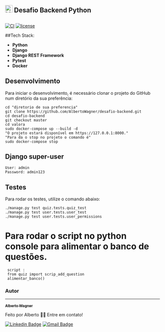 ## <img src="https://valora.cc/img/logo2.png" alt="Valora" width="24" /> Desafio Backend Python

## 


[![CI](https://github.com/AlbertoWagner/desafio-backend/workflows/CI/badge.svg?event=push)](https://github.com/AlbertoWagner/desafio-backend/actions)
[![license](https://img.shields.io/github/license/AlbertoWagner/desafio-backend.svg)](https://github.com/AlbertoWagner/desafio-backend/blob/master/valora/LICENSE)


##Tech Stack:


* **Python**
* **Django**
* **Django REST Framework**
* **Pytest**
* **Docker**

## Desenvolvimento

Para iniciar o desenvolvimento, é necessário clonar o projeto do GitHub num diretório da sua preferência:

```shell
cd "diretorio de sua preferencia"
git clone https://github.com/AlbertoWagner/desafio-backend.git
cd desafio-backend
git checkout master
cd valora
sudo docker-compose up --build -d
"O projeto estará disponível em https://127.0.0.1:8000."
"Para da o stop no projeto o comando é"
sudo docker-compose stop

```

## Django super-user
```shell
User: admin
Password: admin123
```

## Testes

Para rodar os testes, utilize o comando abaixo:

```
./manage.py test quiz.tests.quiz_test
./manage.py test user.tests.user_test
./manage.py test user.tests.user_permissions
```



# Para rodar o script no python console para alimentar o banco de questões.


```shell
 script :
 from quiz import scrip_add_question
 alimentar_banco()

```

### Autor
---

<a href="#">
 <sub><b>Alberto Wagner</b></sub></a> <a href="#" ></a>


Feito por Alberto 👋🏽 Entre em contato!

[![Linkedin Badge](https://img.shields.io/badge/-Alberto-blue?style=flat-square&logo=Linkedin&logoColor=white&link=https://www.linkedin.com/in/alberto-wagner-5571a3106/)](https://www.linkedin.com/in/alberto-wagner-5571a3106/) 
[![Gmail Badge](https://img.shields.io/badge/-albertow475@gmail.com-c14438?style=flat-square&logo=Gmail&logoColor=white&link=mailto:albertow475@gmail.com)](mailto:albertow475@gmail.com
)

